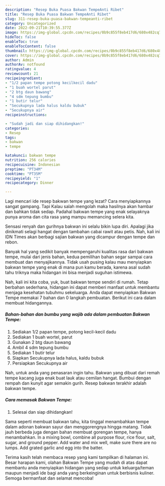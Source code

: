 ```yaml
---
description: "Resep Buka Puasa Bakwan TempeAnti Ribet"
title: "Resep Buka Puasa Bakwan TempeAnti Ribet"
slug: 311-resep-buka-puasa-bakwan-tempeanti-ribet
category: Uncategorized
date: 2022-09-21T10:39:55.377Z
image: https://img-global.cpcdn.com/recipes/0b9c855f8eb417d6/680x482cq70/bakwan-tempe-foto-resep-utama.jpg
hideToc: false
enableToc: true
enableTocContent: false
thumbnail: https://img-global.cpcdn.com/recipes/0b9c855f8eb417d6/680x482cq70/bakwan-tempe-foto-resep-utama.jpg
cover: https://img-global.cpcdn.com/recipes/0b9c855f8eb417d6/680x482cq70/bakwan-tempe-foto-resep-utama.jpg
author: Admin
authorAv: notfound
ratingvalue: 4
reviewcount: 21
recipeingredient:
- "1/2 papan tempe potong kecilkecil dadu"
- "1 buah wortel parut"
- "2 btg daun bawang"
- "4 sdm tepung bumbu"
- "1 butir telur"
- "Secukupnya lada halus kaldu bubuk"
- "Secukupnya air"
recipeinstructions:

- "Sudah jadi dan siap dihidangkan!"
categories:
- Resep
tags:
- bakwan
- tempe

katakunci: bakwan tempe 
nutrition: 256 calories
recipecuisine: Indonesian
preptime: "PT34M"
cooktime: "PT35M"
recipeyield: "1"
recipecategory: Dinner

---
```



Lagi mencari ide resep bakwan tempe yang lezat? Cara menyiapkannya sangat gampang. Tapi Kalau salah mengolah maka hasilnya akan hambar dan bahkan tidak sedap. Padahal bakwan tempe yang enak selayaknya punya aroma dan cita rasa yang mampu memancing selera kita.


Sensasi renyah dan gurihnya bakwan ini selalu bikin lupa diri. Apalagi jika dinikmati selagi hangat dengan tambahan cabai rawit atau petis. Nah, kali ini IDN Times akan berbagi sajian bakwan yang dicampur dengan tempe dan rebon.

Banyak hal yang sedikit banyak mempengaruhi kualitas rasa dari bakwan tempe, mulai dari jenis bahan, kedua pemilihan bahan segar sampai cara membuat dan menyajikannya. Tidak usah pusing kalau mau menyiapkan bakwan tempe yang enak di mana pun kamu berada, karena asal sudah tahu triknya maka hidangan ini bisa menjadi suguhan istimewa.


Nah, kali ini kita coba, yuk, buat bakwan tempe sendiri di rumah. Tetap berbahan sederhana, hidangan ini dapat memberi manfaat untuk membantu menjaga kesehatan tubuhmu sekeluarga. Anda dapat menyiapkan Bakwan Tempe memakai 7 bahan dan 0 langkah pembuatan. Berikut ini cara dalam membuat hidangannya.

<!--inarticleads1-->

##### Bahan-bahan dan bumbu yang wajib ada dalam pembuatan Bakwan Tempe:

1. Sediakan 1/2 papan tempe, potong kecil-kecil dadu
1. Sediakan 1 buah wortel, parut
1. Gunakan 2 btg daun bawang
1. Ambil 4 sdm tepung bumbu
1. Sediakan 1 butir telur
1. Siapkan Secukupnya lada halus, kaldu bubuk
1. Persiapkan Secukupnya air


Nah, untuk anda yang penasaran ingin tahu. Bakwan yang dibuat dari remah tempe kacang juga enak buat lauk atau cemilan hangat. Bumbui dengan rempah dan kunyit agar semakin gurih. Resep bakwan terakhir adalah bakwan tempe. 

<!--inarticleads2-->

##### Cara memasak Bakwan Tempe:


1. Selesai dan siap dihidangkan!

Sama seperti membuat bakwan tahu, kita tinggal menambahkan tempe dalam adonan bakwan sayur dan menggorengnya hingga matang. Tidak jauh berbeda juga dengan bahan membuat gorengan tempe, hanya menambahkan. In a mixing bowl, combine all purpose flour, rice flour, salt, sugar, and ground pepper. Add water and mix well, make sure there are no lumps. Add grated garlic and egg into the batter. 

Terima kasih telah membaca resep yang kami tampilkan di halaman ini. Besar harapan kami, olahan Bakwan Tempe yang mudah di atas dapat membantu anda menyiapkan hidangan yang sedap untuk keluarga/teman maupun menjadi ide bagi anda yang berkeinginan untuk berbisnis kuliner. Semoga bermanfaat dan selamat mencoba!
